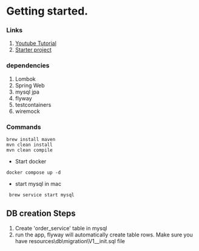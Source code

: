 # Getting started.
### Links
1. [Youtube Tutorial](https://www.youtube.com/watch?v=NpdG3lmKJ5g&list=PLSVW22jAG8pDeU80nDzbUgr8qqzEMppi8&index=1&ab_channel=ProgrammingTechie)
2. [Starter project](https://start.spring.io/)

### dependencies
1. Lombok
2. Spring Web
3. mysql jpa
4. flyway
5. testcontainers
6. wiremock

### Commands
```
brew install maven
mvn clean install
mvn clean compile
```
- Start docker
```
docker compose up -d
```
- start mysql in mac
```
 brew service start mysql
```

## DB creation Steps
1. Create 'order_service' table in mysql
2. run the app, flyway will automatically create table rows. Make sure you have resources\db\migration\V1__init.sql file